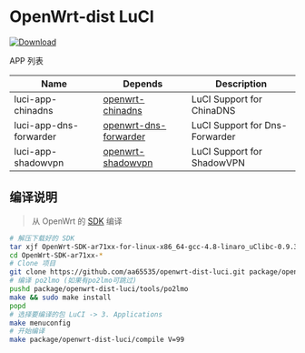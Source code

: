 OpenWrt-dist LuCI
===

 [![Download][B]][2]

APP 列表

 Name                      | Depends                  | Description
 --------------------------|--------------------------|-------------------------
 luci-app-chinadns         | [openwrt-chinadns][5]    | LuCI Support for ChinaDNS
 luci-app-dns-forwarder    | [openwrt-dns-forwarder][6]| LuCI Support for Dns-Forwarder
 luci-app-shadowvpn        | [openwrt-shadowvpn][8]   | LuCI Support for ShadowVPN

编译说明
---
 > 从 OpenWrt 的 [SDK][S] 编译  

```bash
# 解压下载好的 SDK
tar xjf OpenWrt-SDK-ar71xx-for-linux-x86_64-gcc-4.8-linaro_uClibc-0.9.33.2.tar.bz2
cd OpenWrt-SDK-ar71xx-*
# Clone 项目
git clone https://github.com/aa65535/openwrt-dist-luci.git package/openwrt-dist-luci
# 编译 po2lmo (如果有po2lmo可跳过)
pushd package/openwrt-dist-luci/tools/po2lmo
make && sudo make install
popd
# 选择要编译的包 LuCI -> 3. Applications
make menuconfig
# 开始编译
make package/openwrt-dist-luci/compile V=99
```


 [B]: https://img.shields.io/github/release/aa65535/openwrt-dist-luci.svg
 [2]: https://github.com/aa65535/openwrt-dist-luci/releases/latest
 [5]: https://github.com/aa65535/openwrt-chinadns
 [6]: https://github.com/aa65535/openwrt-dns-forwarder
 [8]: https://github.com/aa65535/openwrt-shadowvpn
 [S]: https://wiki.openwrt.org/doc/howto/obtain.firmware.sdk
